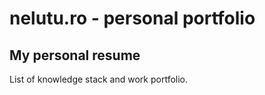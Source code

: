 # nelutu.ro - personal portfolio
## My personal resume

List of knowledge stack and work portfolio.
